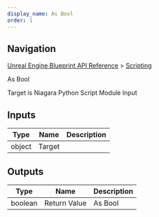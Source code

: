 ```yaml
---
display_name: As Bool
order: 1
---
```

## Navigation

[Unreal Engine Blueprint API Reference](https://dev.epicgames.com/documentation/en-us/unreal-engine/BlueprintAPI) > [Scripting](https://dev.epicgames.com/documentation/en-us/unreal-engine/BlueprintAPI/Scripting)

As Bool

Target is Niagara Python Script Module Input

## Inputs

| Type | Name | Description |
| --- | --- | --- |
| object | Target |  |

## Outputs

| Type | Name | Description |
| --- | --- | --- |
| boolean | Return Value | As Bool |
